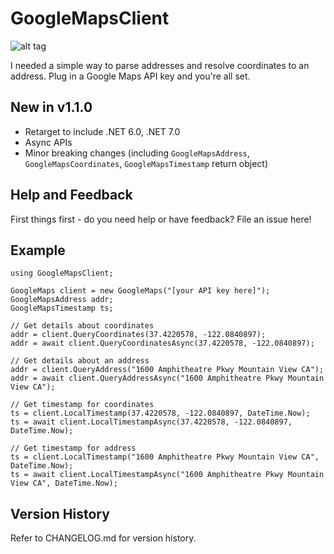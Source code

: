 # GoogleMapsClient
 
![alt tag](https://raw.githubusercontent.com/jchristn/GoogleMapsClient/master/Assets/icon.ico)

I needed a simple way to parse addresses and resolve coordinates to an address.  Plug in a Google Maps API key and you're all set.

## New in v1.1.0

- Retarget to include .NET 6.0, .NET 7.0
- Async APIs
- Minor breaking changes (including ```GoogleMapsAddress```, ```GoogleMapsCoordinates```, ```GoogleMapsTimestamp``` return object)

## Help and Feedback

First things first - do you need help or have feedback?  File an issue here!

## Example 
```
using GoogleMapsClient;

GoogleMaps client = new GoogleMaps("[your API key here]");
GoogleMapsAddress addr;
GoogleMapsTimestamp ts;

// Get details about coordinates
addr = client.QueryCoordinates(37.4220578, -122.0840897);
addr = await client.QueryCoordinatesAsync(37.4220578, -122.0840897);

// Get details about an address
addr = client.QueryAddress("1600 Amphitheatre Pkwy Mountain View CA");
addr = await client.QueryAddressAsync("1600 Amphitheatre Pkwy Mountain View CA");

// Get timestamp for coordinates
ts = client.LocalTimestamp(37.4220578, -122.0840897, DateTime.Now);
ts = await client.LocalTimestampAsync(37.4220578, -122.0840897, DateTime.Now);

// Get timestamp for address
ts = client.LocalTimestamp("1600 Amphitheatre Pkwy Mountain View CA", DateTime.Now);
ts = await client.LocalTimestampAsync("1600 Amphitheatre Pkwy Mountain View CA", DateTime.Now);
```

## Version History

Refer to CHANGELOG.md for version history.
